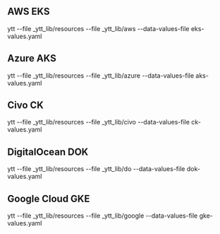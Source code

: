 ## AWS EKS

ytt --file _ytt_lib/resources --file _ytt_lib/aws --data-values-file eks-values.yaml

## Azure AKS

ytt --file _ytt_lib/resources --file _ytt_lib/azure --data-values-file aks-values.yaml

## Civo CK

ytt --file _ytt_lib/resources --file _ytt_lib/civo --data-values-file ck-values.yaml

## DigitalOcean DOK

ytt --file _ytt_lib/resources --file _ytt_lib/do --data-values-file dok-values.yaml

## Google Cloud GKE

ytt --file _ytt_lib/resources --file _ytt_lib/google --data-values-file gke-values.yaml
